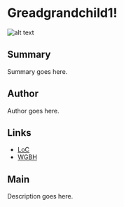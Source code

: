 # Greadgrandchild1!

![alt text](http://example.org/image)

## Summary

Summary goes here.

## Author

Author goes here.

## Links

- [LoC](http://loc.gov)
- [WGBH](http://wgbh.org)

## Main

Description goes here.
